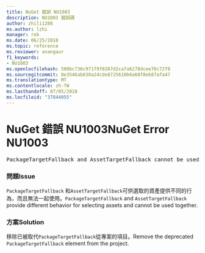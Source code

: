 ```yaml
---
title: NuGet 錯誤 NU1003
description: NU1003 錯誤碼
author: zhili1208
ms.author: lzhi
manager: rob
ms.date: 06/25/2018
ms.topic: reference
ms.reviewer: anangaur
f1_keywords:
- NU1003
ms.openlocfilehash: 500bc736c971f9f0267d2ca7a6278dcee76c72f8
ms.sourcegitcommit: 8e3546ab630a24cde8725610b6a68f8eb87afa47
ms.translationtype: MT
ms.contentlocale: zh-TW
ms.lasthandoff: 07/05/2018
ms.locfileid: "37844055"
---
```

# <a name="nuget-error-nu1003"></a><span data-ttu-id="7448b-103">NuGet 錯誤 NU1003</span><span class="sxs-lookup"><span data-stu-id="7448b-103">NuGet Error NU1003</span></span>

<pre>PackageTargetFallback and AssetTargetFallback cannot be used together. Remove PackageTargetFallback(deprecated) references from the project environment.</pre>

### <a name="issue"></a><span data-ttu-id="7448b-104">問題</span><span class="sxs-lookup"><span data-stu-id="7448b-104">Issue</span></span>
<span data-ttu-id="7448b-105">`PackageTargetFallback` 和`AssetTargetFallback`可供選取的資產提供不同的行為，而且無法一起使用。</span><span class="sxs-lookup"><span data-stu-id="7448b-105">`PackageTargetFallback` and `AssetTargetFallback` provide different behavior for selecting assets and cannot be used together.</span></span>

### <a name="solution"></a><span data-ttu-id="7448b-106">方案</span><span class="sxs-lookup"><span data-stu-id="7448b-106">Solution</span></span>
<span data-ttu-id="7448b-107">移除已被取代`PackageTargetFallback`從專案的項目。</span><span class="sxs-lookup"><span data-stu-id="7448b-107">Remove the deprecated `PackageTargetFallback` element from the project.</span></span>